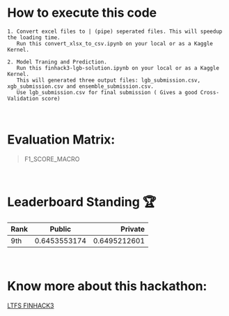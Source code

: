 # How to execute this code
```
1. Convert excel files to | (pipe) seperated files. This will speedup the loading time.
   Run this convert_xlsx_to_csv.ipynb on your local or as a Kaggle Kernel.
   
2. Model Traning and Prediction.
   Run this finhack3-lgb-solution.ipynb on your local or as a Kaggle Kernel.
   This will generated three output files: lgb_submission.csv, xgb_submission.csv and ensemble_submission.csv. 
   Use lgb_submission.csv for final submission ( Gives a good Cross-Validation score)
```

<br>

# Evaluation Matrix:

  > F1_SCORE_MACRO

<br>

# Leaderboard Standing 🏆

| Rank | Public | Private |
| :---        |    :----:   |          ---: |
| 9th | 0.6453553174 |  0.6495212601 |


<br>

# Know more about this hackathon:
   <a href="https://datahack.analyticsvidhya.com/contest/ltfs-data-science-finhack-3/#About"> LTFS FINHACK3 </a>
